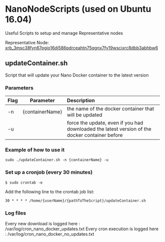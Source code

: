 # NanoNodeScripts (used on Ubuntu 16.04)
Useful Scripts to setup and manage Representative nodes

Representative Node: [xrb_3msc38fyn67pgio16dj586pdrceahtn75qgnx7fy19wscixrc8dbb3abhbw6](http://http://nanorep.club/)


## updateContainer.sh
Script that will update your Nano Docker container to the latest version
### Parameters
| Flag  | Parameter | Description  |
| ----- |-----------| :------------ |
| -n    | {containerName} | the name of the docker container that will be updated |
| -u    |  | force the update, even if you had downloaded the latest version of the docker container before  |
 


### Example of how to use it
`sudo ./updateContainer.sh -n {containerName} -u`


### Set up a cronjob (every 30 minutes)

`$ sudo crontab -e`

Add the following line to the crontab job list:

`30 * * * * /home/{userName}/{pathToTheScript}/updateContainer.sh`

### Log files
Every new download is logged here : /var/log/cron_nano_docker_updates.txt
Every cron execution is logged here : /var/log/cron_nano_docker_no_updates.txt
